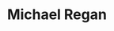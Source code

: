 ---
layout: image
title: Michael Regan
source: whitehouse.gov
location: assets/img/Michael_Regan.jpeg
alt-text: professional profile photo of Michael Regan
notes: "Administrator of the Environmental Protection Agency"
uses:
    - /uswds-page-templates/team.html
---